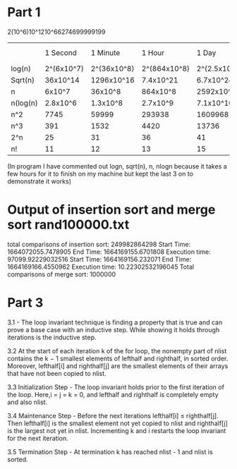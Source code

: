 # Part 1
<table>
<td></td><td>1 Second</td><td>1 Minute</td><td>1 Hour</td><td>1 Day</td></td><td>1 Month</td><td>1 Year</td><td>1 Century</td>
<tr>
    <td>log(n)</td>2(10^6)</td><td>2^(6x10^7)</td><td>2^(36x10^8)</td><td>2^(864x10^8)</td><td>2^(2.5x10^12)</td><td>2^(3.1x10^13)</td><td>2^(3.1x10^16)</td>
</tr>
<tr>
    <td>Sqrt(n)</td>10^12</td><td>36x10^14</td><td>1296x10^16</td><td>7.4x10^21</td><td>6.7x10^24</td><td>9.9x10^26</td><td>9.9x10^22</td>
</tr>
<tr>
    <td>n</td>10^6</td><td>6x10^7</td><td>36x10^8</td><td>864x10^8</td><td>2592x10^9</td><td>31536x10^9</td><td>3.1x10^15</td>
</tr>
<tr>
    <td>n(log(n)</td>62746</td><td>2.8x10^6</td><td>1.3x10^8</td><td>2.7x10^9</td><td>7.1x10^10</td><td>7.9x10^11</td><td>6.8x10^13</td>
</tr>
<tr>
    <td>n^2</td>999</td><td>7745</td><td>59999</td><td>293938</td><td>1609968</td><td>5577096</td><td>55770960</td>
</tr>
<tr>
    <td>n^3</td>99</td><td>391</td><td>1532</td><td>4420</td><td>13736</td><td>31448</td><td>145972</td>
</tr>
<tr>
    <td>2^n</td>19</td><td>25</td><td>31</td><td>36</td><td>41</td><td>44</td><td>51</td>
</tr>
<tr>
    <td>n!</td>9</td><td>11</td><td>12</td><td>13</td><td>15</td><td>16</td><td>17</td>
</tr>

</table>

(In program I have commented out logn, sqrt(n), n, nlogn because it takes a few hours for it to finish on my machine but
kept the last 3 on to demonstrate it works)

# Output of insertion sort and merge sort rand100000.txt
total comparisons of insertion sort:  249982864298
Start Time:  1664072055.7478905
End Time:  1664169155.6701808
Execution time:  97099.92229032516
Start Time:  1664169156.232071
End Time:  1664169166.4550962
Execution time:  10.22302532196045
Total comparisons of merge sort:  1000000

# Part 3
3.1 - The loop invariant technique is finding a property that is true and can prove a base case
with an inductive step. While showing it holds through iterations is the inductive step.

3.2 At the start of each iteration k of the for loop, the nonempty part of nlist contains the k − 1 smallest elements of lefthalf and righthalf, in sorted order. Moreover, lefthalf[i] and righthalf[j] are the smallest elements of their arrays that have not been copied to nlist.

3.3 Initialization Step - The loop invariant holds prior to the first iteration of the loop. Here,i = j = k = 0, and lefthalf and righthalf is completely empty and also nlist.

3.4 Maintenance Step - Before the next iterations lefthalf[i] ≤ righthalf[j]. Then lefthalf[i] is the smallest element not yet copied to nlist and righthalf[j] is the largest not yet in nlist. Incrementing k and i restarts the loop invariant for the next iteration.

3.5 Termination Step - At termination k has reached nlist - 1 and nlist is sorted.